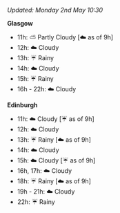 *Updated: Monday 2nd May 10:30*

**Glasgow**

* 11h: :partly_sunny: Partly Cloudy [:cloud: as of 9h]
* 12h: :cloud: Cloudy
* 13h: :umbrella: Rainy
* 14h: :cloud: Cloudy
* 15h: :umbrella: Rainy
* 16h - 22h: :cloud: Cloudy

**Edinburgh**

* 11h: :cloud: Cloudy [:umbrella: as of 9h]
* 12h: :cloud: Cloudy
* 13h: :umbrella: Rainy [:cloud: as of 9h]
* 14h: :cloud: Cloudy
* 15h: :cloud: Cloudy [:umbrella: as of 9h]
* 16h, 17h: :cloud: Cloudy
* 18h: :umbrella: Rainy [:cloud: as of 9h]
* 19h - 21h: :cloud: Cloudy
* 22h: :umbrella: Rainy

